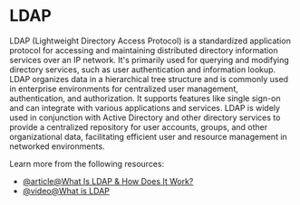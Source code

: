 # LDAP

LDAP (Lightweight Directory Access Protocol) is a standardized application protocol for accessing and maintaining distributed directory information services over an IP network. It's primarily used for querying and modifying directory services, such as user authentication and information lookup. LDAP organizes data in a hierarchical tree structure and is commonly used in enterprise environments for centralized user management, authentication, and authorization. It supports features like single sign-on and can integrate with various applications and services. LDAP is widely used in conjunction with Active Directory and other directory services to provide a centralized repository for user accounts, groups, and other organizational data, facilitating efficient user and resource management in networked environments.

Learn more from the following resources:

- [@article@What Is LDAP & How Does It Work?](https://www.okta.com/uk/identity-101/what-is-ldap/)
- [@video@What is LDAP](https://www.youtube.com/watch?v=vy3e6ekuqqg)
